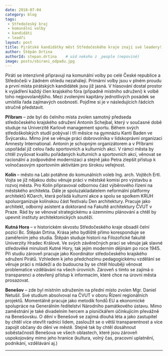 ```yaml
---
date: 2018-07-04
category: blog
tags:
 - Středočeský kraj
 - komunální volby
 - kandidáti
 - leadři
layout: post
title: Pirátské kandidátky měst Středočeského kraje znají své leadery!
author: Štěpán Drtina
authorId: stepan.drtina    # uid nekoho z _people (nepoviné)
image: posts/sbirani_odpadu.jpg
---
```


Piráti se intenzivně připravují na komunální volby po celé České republice a Středočeši v žádném ohledu nezahálejí. Primární volby jsou v plném proudu a první místa pirátských kandidátek jsou již jasná. V hlasování dostal prostor k vyjádření každý člen krajského fóra (případně místního sdružení) k volbě toho nejpovolanějšího. Mezi zvolenými kapitány jednotlivých posádek se umístila řada zajímavých osobností. Pojďme si je v následujících řádcích stručně představit.

**Příbram** – zde byl do čelního místa zvolen samotný předseda středočeského krajského sdružení Antonín Schejbal, který v současné době studuje na Univerzitě Karlově management sportu. Během svých středoškolských studií pobýval i tři měsíce na gymnáziu Kanti Baden ve Švýcarsku. Mimo jiné se věnuje práci dobrovolníka v lidskoprávní organizaci Amnesty International. Antonín je schopným organizátorem a v Příbrami uspořádal již celou řadu sportovních a kulturních akcí. V rámci města by chtěl zvyšovat kvalitu pořádaných kulturních a sportovních akcí, věnovat se racionální a zodpovědné modernizaci a stejně jako Petra zlepšit přístup k volnočasovým sportovním aktivitám pro širokou veřejnost.

**Kolín** – město na Labi potáhne do komunálních voleb Ing. arch. Vojtěch Ertl. Vojta se již nějakou dobu věnuje práci v městské komisi pro výstavbu a rozvoj města. Pro Kolín připravoval odbornou část výběrového řízení na městského architekta. Dále je spoluzakladatelem neformální platformy architektů KOarch, která pořádá kulturní akce a spolu se spolkem KRUH spoluorganizuje kolínskou část festivalu Den architektury. Pracuje jako architekt, odborný asistent a doktorand na Fakultě architektury ČVUT v Praze. Rád by se věnoval strategickému a územnímu plánování a chtěl by upevnit instituty architektonických soutěží.

**Kutná Hora** – v historickém skvostu Středočeského kraje obsadil čelní pozici Bc. Štěpán Drtina. Krása jeho bydliště přímo koresponduje se zaměřením jeho studia. Štěpán studuje historii na Filozofické fakultě Univerzity Hradec Králové. Ve svých závěrečných prací se věnuje jak slavné středověké minulosti Kutné Hory, tak jejím moderním dějinám po roce 1945. Při studiu zároveň pracuje jako Koordinátor středočeského krajského sdružení Pirátů. Vzhledem k jeho předchozímu pedagogickému vzdělání se věnuje práci s mládeží a do budoucna by se chtěl hlouběji věnovat problematice vzdělávání na všech úrovních. Zároveň s tímto se zajímá o transparenci a otevřený přístup k informacím, které chce na úrovni města prosazovat.

**Benešov** – zde byl místním sdružením na přední místo zvolen Mgr. Daniel Netušil. Své studium absolvoval na ČVUT v oboru Řízení regionálních projektů. Momentálně pracuje jako metodik fondů EU a ekonomické spolupráce na Generálním ředitelství Národního památkového ústavu. Mimo zaměstnání je také divadelním hercem a písničkářem účinkujícím převážně na Benešovsku. O dění v Benešově se zajímá dlouhá léta a jako zastupitel by chtěl více otevřít radnici lidem, zasloužit se o větší transparentnost a více zapojit občany do dění ve městě. Stejně tak by chtěl dosáhnout soběstačnosti Benešova ve všech oblastech, které jsou zároveň uspokojovány mimo jeho hranice (kultura, volný čas, pracovní uplatnění, podnikání, vzdělávání aj.)

- - -
